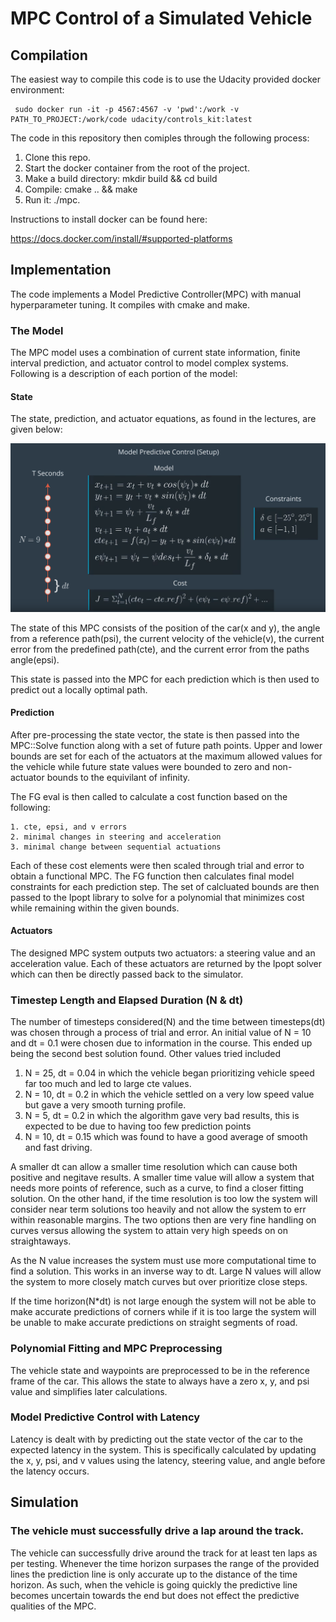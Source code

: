 # MPC Control of a Simulated Vehicle

## Compilation

The easiest way to compile this code is to use the Udacity provided docker environment:

```
 sudo docker run -it -p 4567:4567 -v 'pwd':/work -v PATH_TO_PROJECT:/work/code udacity/controls_kit:latest

```


The code in this repository then comiples through the following process:

1. Clone this repo.
2. Start the docker container from the root of the project.
3. Make a build directory: mkdir build && cd build
4. Compile: cmake .. && make
5. Run it: ./mpc.

Instructions to install docker can be found here:

https://docs.docker.com/install/#supported-platforms


## Implementation

The code implements a Model Predictive Controller(MPC) with manual hyperparameter tuning. It compiles with cmake and make.

### The Model

The MPC model uses a combination of current state information, finite interval prediction, and actuator control to model
complex systems. Following is a description of each portion of the model:

#### State

The state, prediction, and actuator equations, as found in the lectures, are given below:

![MPC Equations](MPC_equations.png "MPC Equations")

The state of this MPC consists of the position of the car(x and y), the angle from a reference path(psi), the current
velocity of the vehicle(v), the current error from the predefined path(cte), and the current error from the paths angle(epsi).

This state is passed into the MPC for each prediction which is then used to predict out a locally optimal path.

#### Prediction

After pre-processing the state vector, the state is then passed into the MPC::Solve function along with a set of future
path points. Upper and lower bounds are set for each of the actuators at the maximum allowed values for the vehicle while
future state values were bounded to zero and non-actuator bounds to the equivilant of infinity.

The FG eval is then called to calculate a cost function based on the following:

    1. cte, epsi, and v errors
    2. minimal changes in steering and acceleration
    3. minimal change between sequential actuations
    
Each of these cost elements were then scaled through trial and error to obtain a functional MPC. The FG function then
calculates final model constraints for each prediction step. The set of calcluated bounds are then passed to the Ipopt
library to solve for a polynomial that minimizes cost while remaining within the given bounds.

#### Actuators

The designed MPC system outputs two actuators: a steering value and an acceleration value. Each of these actuators are
returned by the Ipopt solver which can then be directly passed back to the simulator.

### Timestep Length and Elapsed Duration (N & dt)

The number of timesteps considered(N) and the time between timesteps(dt) was chosen through a process of trial and error.
An initial value of N = 10 and dt = 0.1 were chosen due to information in the course. This ended up being the second best
solution found. Other values tried included

1. N = 25, dt = 0.04 in which the vehicle began prioritizing vehicle speed far too much and led to large cte values.
2. N = 10, dt = 0.2  in which the vehicle settled on a very low speed value but gave a very smooth turning profile.
3. N = 5,  dt = 0.2  in which the algorithm gave very bad results, this is expected to be due to having too few prediction
points
4. N = 10, dt = 0.15  which was found to have a good average of smooth and fast driving. 

A smaller dt can allow a smaller time resolution which can cause both positive and negitave results. A smaller time value
will allow a system that needs more points of reference, such as a curve, to find a closer fitting solution. On the other
hand, if the time resolution is too low the system will consider near term solutions too heavily and not allow the system
to err within reasonable margins. The two options then are very fine handling on curves versus allowing the system to
attain very high speeds on on straightaways.

As the N value increases the system must use more computational time to find a solution. This works in an inverse way to dt.
Large N values will allow the system to more closely match curves but over prioritize close steps.

If the time horizon(N*dt) is not large enough the system will not be able to make accurate predictions of corners while if
it is too large the system will be unable to make accurate predictions on straight segments of road.

### Polynomial Fitting and MPC Preprocessing

The vehicle state and waypoints are preprocessed to be in the reference frame of the car. This allows the state to always
have a zero x, y, and psi value and simplifies later calculations.

### Model Predictive Control with Latency

Latency is dealt with by predicting out the state vector of the car to the expected latency in the system. This is
specifically calculated by updating the x, y, psi, and v values using the latency, steering value, and angle before
the latency occurs.

## Simulation

### The vehicle must successfully drive a lap around the track.

The vehicle can successfully drive around the track for at least ten laps as per testing. Whenever the time horizon
surpases the range of the provided lines the prediction line is only accurate up to the distance of the time horizon.
As such, when the vehicle is going quickly the predictive line becomes uncertain towards the end but does not effect
the predictive qualities of the MPC.
